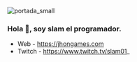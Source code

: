 ![portada_small](https://user-images.githubusercontent.com/1939353/209717791-0353dde6-1805-4f4e-8d58-0260ae78edf8.jpg)


### Hola 👋, soy slam el programador.

- Web - https://jhongames.com
- Twitch - https://www.twitch.tv/slam01_

<!--
**hbiblia/hbiblia** is a ✨ _special_ ✨ repository because its `README.md` (this file) appears on your GitHub profile.

- 🔭 I’m currently working on ...
- 🌱 I’m currently learning ...
- 👯 I’m looking to collaborate on ...
- 🤔 I’m looking for help with ...
- 💬 Ask me about ...
- 📫 How to reach me: ...
- 😄 Pronouns: ...
- ⚡ Fun fact: ...
-->
